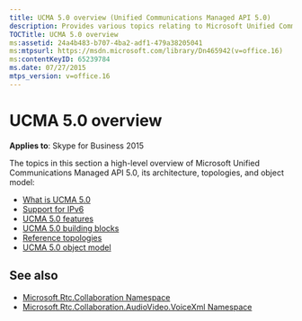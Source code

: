 ```yaml
---
title: UCMA 5.0 overview (Unified Communications Managed API 5.0)
description: Provides various topics relating to Microsoft Unified Communications Managed API 5.0, including those that outline its architecture and object model.
TOCTitle: UCMA 5.0 overview
ms:assetid: 24a4b483-b707-4ba2-adf1-479a38205041
ms:mtpsurl: https://msdn.microsoft.com/library/Dn465942(v=office.16)
ms:contentKeyID: 65239784
ms.date: 07/27/2015
mtps_version: v=office.16
---
```


# UCMA 5.0 overview

**Applies to**: Skype for Business 2015

The topics in this section a high-level overview of Microsoft Unified Communications Managed API 5.0, its architecture, topologies, and object model:

- [What is UCMA 5.0](what-is-ucma-5-0.md)
- [Support for IPv6](support-for-ipv6.md)
- [UCMA 5.0 features](ucma-5-0-features.md)
- [UCMA 5.0 building blocks](ucma-5-0-building-blocks.md)
- [Reference topologies](reference-topologies.md)
- [UCMA 5.0 object model](ucma-5-0-object-model.md)

## See also

- [Microsoft.Rtc.Collaboration Namespace](/dotnet/api/microsoft.rtc.collaboration&preserve-view=true)
- [Microsoft.Rtc.Collaboration.AudioVideo.VoiceXml Namespace](/dotnet/api/Microsoft.Rtc.Collaboration.AudioVideo.VoiceXml&preserve-view=true)
